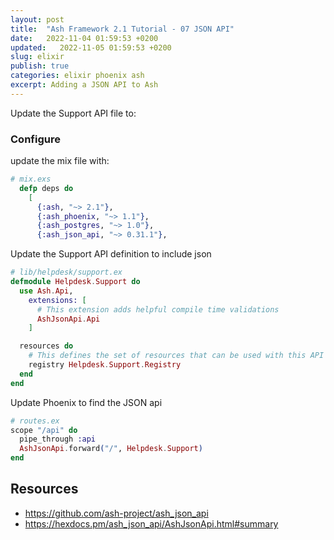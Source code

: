 ```yaml
---
layout: post
title:  "Ash Framework 2.1 Tutorial - 07 JSON API"
date:   2022-11-04 01:59:53 +0200
updated:   2022-11-05 01:59:53 +0200
slug: elixir
publish: true
categories: elixir phoenix ash
excerpt: Adding a JSON API to Ash
---
```

Update the Support API file to:

### Configure

update the mix file with:
```elixir
# mix.exs
  defp deps do
    [
      {:ash, "~> 2.1"},
      {:ash_phoenix, "~> 1.1"},
      {:ash_postgres, "~> 1.0"},
      {:ash_json_api, "~> 0.31.1"},
```

Update the Support API definition to include json
```elixir
# lib/helpdesk/support.ex
defmodule Helpdesk.Support do
  use Ash.Api,
    extensions: [
      # This extension adds helpful compile time validations
      AshJsonApi.Api
    ]

  resources do
    # This defines the set of resources that can be used with this API
    registry Helpdesk.Support.Registry
  end
end
```

Update Phoenix to find the JSON api
```elixir
# routes.ex
scope "/api" do
  pipe_through :api
  AshJsonApi.forward("/", Helpdesk.Support)
end
```


## Resources

* https://github.com/ash-project/ash_json_api
* https://hexdocs.pm/ash_json_api/AshJsonApi.html#summary
